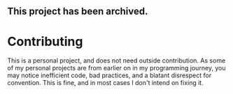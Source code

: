 ## This project has been archived.

# Contributing
This is a personal project, and does not need outside contribution.
As some of my personal projects are from earlier on in my programming
journey, you may notice inefficient code, bad practices, and a blatant
disrespect for convention. This is fine, and in most cases I don't intend
on fixing it.